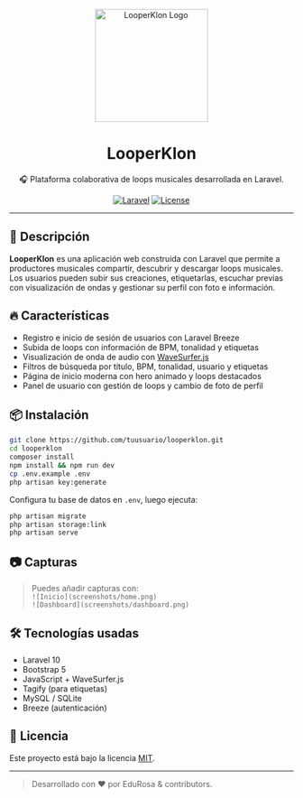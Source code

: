 <p align="center">
    <img src="https://i.imgur.com/LIInH6v.png" width="200" alt="LooperKlon Logo">
</p>
<h1 align="center">LooperKlon</h1>

<p align="center">
    🎧 Plataforma colaborativa de loops musicales desarrollada en Laravel.
</p>

<p align="center">
    <a href="https://laravel.com"><img src="https://img.shields.io/badge/Laravel-Framework-red" alt="Laravel"></a>
    <a href="#"><img src="https://img.shields.io/badge/License-MIT-blue.svg" alt="License"></a>
</p>

---

## 🚀 Descripción

**LooperKlon** es una aplicación web construida con Laravel que permite a productores musicales compartir, descubrir y descargar loops musicales. Los usuarios pueden subir sus creaciones, etiquetarlas, escuchar previas con visualización de ondas y gestionar su perfil con foto e información.

## 🔥 Características

- Registro e inicio de sesión de usuarios con Laravel Breeze
- Subida de loops con información de BPM, tonalidad y etiquetas
- Visualización de onda de audio con [WaveSurfer.js](https://wavesurfer-js.org)
- Filtros de búsqueda por título, BPM, tonalidad, usuario y etiquetas
- Página de inicio moderna con hero animado y loops destacados
- Panel de usuario con gestión de loops y cambio de foto de perfil

## 📦 Instalación

```bash
git clone https://github.com/tuusuario/looperklon.git
cd looperklon
composer install
npm install && npm run dev
cp .env.example .env
php artisan key:generate
```

Configura tu base de datos en `.env`, luego ejecuta:

```bash
php artisan migrate
php artisan storage:link
php artisan serve
```

## 📷 Capturas

> Puedes añadir capturas con:  
> `![Inicio](screenshots/home.png)`  
> `![Dashboard](screenshots/dashboard.png)`

## 🛠️ Tecnologías usadas

- Laravel 10
- Bootstrap 5
- JavaScript + WaveSurfer.js
- Tagify (para etiquetas)
- MySQL / SQLite
- Breeze (autenticación)

## 📃 Licencia

Este proyecto está bajo la licencia [MIT](https://opensource.org/licenses/MIT).

---

> Desarrollado con ❤️ por EduRosa & contributors.
